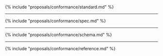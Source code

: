 
{% include "proposals/conformance/standard.md" %}

---

{% include "proposals/conformance/spec.md" %}

---

{% include "proposals/conformance/schema.md" %}

---

{% include "proposals/conformance/reference.md" %}